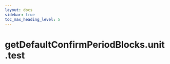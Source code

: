 ```yaml
---
layout: docs
sidebar: true
toc_max_heading_level: 5
---
```


# getDefaultConfirmPeriodBlocks.unit.test
